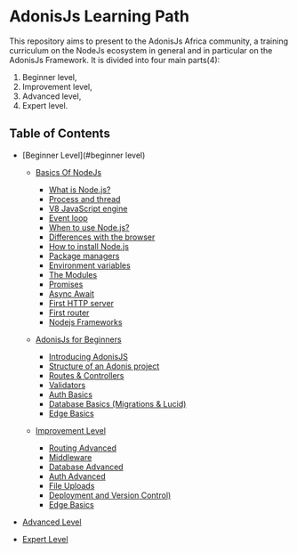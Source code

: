 # AdonisJs Learning Path

This repository aims to present to the AdonisJs Africa community, a training curriculum on the NodeJs ecosystem in general and in particular on the AdonisJs Framework.
It is divided into four main parts(4):

1. Beginner level,
2. Improvement level,
3. Advanced level,
4. Expert level.

## Table of Contents

- [Beginner Level](#beginner level)
  - [Basics Of NodeJs](#basics-of-nodejs)
    - [What is Node.js?](#what-nodejs)
    - [Process and thread](#process-thread)
    - [V8 JavaScript engine](#v8-javascript-engine)
    - [Event loop](#event-loop)
    - [When to use Node.js?](#when-use-node)
    - [Differences with the browser](#differences-browser)
    - [How to install Node.js](#install-node)
    - [Package managers](#package-managers)
    - [Environment variables](#envirenment-variables)
    - [The Modules](#modules)
    - [Promises](#promises)
    - [Async Await](#async-await)
    - [First HTTP server](#first-server)
    - [First router](#first-router)
    - [Nodejs Frameworks](#nodejs-frameworks)
  - [AdonisJs for Beginners](#adonisjs-for-beginners)
    - [Introducing AdonisJS](#introducing)
    - [Structure of an Adonis project](#structure)
    - [Routes & Controllers](#routes-controllers)
    - [Validators](#validators)
    - [Auth Basics](#auth-basics)
    - [Database Basics (Migrations & Lucid)](#database-basics)
    - [Edge Basics](#edge-basics)

  - [Improvement Level](#natural-language-processing)
    - [Routing Advanced](#routing-advance)
    - [Middleware](#middleware)
    - [Database Advanced](#database-advance)
    - [Auth Advanced](#auth-advance)
    - [File Uploads](#file-uploads)
    - [Deployment and Version Control)](#deployment-git)
    - [Edge Basics](#edge-basics)

- [Advanced Level](#news-services)
- [Expert Level](#placeholder-images)
